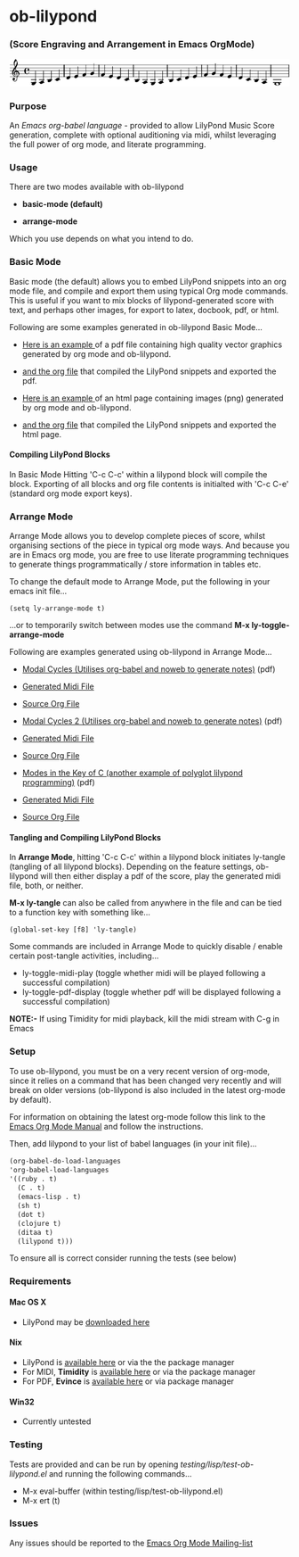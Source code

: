 # ob-lilypond 

### (Score Engraving and Arrangement in Emacs OrgMode)

![mixolydian-mode](https://github.com/mjago/ob-lilypond/raw/master/examples/basic-mode/html-example/mixolydian.png)

### Purpose
An _Emacs org-babel language_ - provided to allow LilyPond Music Score generation, complete 
with optional auditioning via midi, whilst leveraging the full power of org mode, and literate programming.

### Usage
There are two modes available with ob-lilypond

  - **basic-mode (default)**

  - **arrange-mode**

Which you use depends on what you intend to do.

### Basic Mode
Basic mode (the default) allows you to embed LilyPond snippets into an org mode file, and 
compile and export them using typical Org mode commands. This is useful if you want to mix 
blocks of lilypond-generated score with text, and perhaps other images, for export to latex, 
docbook, pdf, or html.

Following are some examples generated in ob-lilypond Basic Mode...

 - [Here is an example ](https://github.com/mjago/ob-lilypond/blob/master/examples/basic-mode/pdf-example/pdf-example.pdf?raw=true) of a pdf file containing high quality vector graphics generated by org mode and ob-lilypond.
 - [and the org file](https://github.com/mjago/ob-lilypond/blob/master/examples/basic-mode/pdf-example/pdf-example.org) that compiled the LilyPond snippets and exported the pdf.

 - [Here is an example ](https://github.com/mjago/ob-lilypond/raw/master/examples/basic-mode/html-example/html-example.html) of an html page containing images (png) generated by org mode and ob-lilypond.
 - [and the org file](https://github.com/mjago/ob-lilypond/blob/master/examples/basic-mode/html-example/html-example.org) that compiled the LilyPond snippets and exported the html page.

#### Compiling LilyPond Blocks
In Basic Mode Hitting 'C-c C-c' within a lilypond block will compile the block. Exporting of all blocks and org file contents is initialted with 'C-c C-e' (standard org mode export keys). 

### Arrange Mode
Arrange Mode allows you to develop complete pieces of score, whilst organising sections of the piece
in typical org mode ways. And because you are in Emacs org mode, you are free to use literate
programming techniques to generate things programmatically / store information in tables etc.

To change the default mode to Arrange Mode, put the following in your emacs init file...

    (setq ly-arrange-mode t)

...or to temporarily switch between modes use the command **M-x ly-toggle-arrange-mode**

Following are examples generated using ob-lilypond in Arrange Mode...

 - [Modal Cycles (Utilises org-babel and noweb to generate notes)](https://github.com/mjago/ob-lilypond/blob/master/examples/arrange-mode/Modal-Cycle/modal-cycle.pdf?raw=true) (pdf)
 - [Generated Midi File](https://github.com/mjago/ob-lilypond/blob/master/examples/arrange-mode/Modal-Cycle/modal-cycle.midi?raw=true)
 - [Source Org File](https://github.com/mjago/ob-lilypond/blob/master/examples/arrange-mode/Modal-Cycle/modal-cycle.org)

 - [Modal Cycles 2 (Utilises org-babel and noweb to generate notes)](https://github.com/mjago/ob-lilypond/blob/master/examples/arrange-mode/Modal-Cycle-2/modal-cycle-2.pdf?raw=true) (pdf)
 - [Generated Midi File](https://github.com/mjago/ob-lilypond/blob/master/examples/arrange-mode/Modal-Cycle-2/modal-cycle-2.midi?raw=true)
 - [Source Org File](https://github.com/mjago/ob-lilypond/blob/master/examples/arrange-mode/Modal-Cycle-2/modal-cycle-2.org)

 - [Modes in the Key of C (another example of polyglot lilypond programming)](https://github.com/mjago/ob-lilypond/blob/master/examples/arrange-mode/Modes-in-Key-of-C/modes-in-key-of-c.pdf?raw=true) (pdf)
 - [Generated Midi File](https://github.com/mjago/ob-lilypond/blob/master/examples/arrange-mode/Modes-in-Key-of-C/modes-in-key-of-c.midi?raw=true)
 - [Source Org File](https://github.com/mjago/ob-lilypond/blob/master/examples/arrange-mode/Modes-in-Key-of-C/modes-in-key-of-c.org)

#### Tangling and Compiling LilyPond Blocks
In **Arrange Mode**, hitting 'C-c C-c' within a lilypond block initiates ly-tangle (tangling of all
lilypond blocks). Depending on the feature settings, ob-lilypond will then either display a pdf of the score, play the generated midi file, both, or neither. 

**M-x ly-tangle** can also be called from anywhere in the file
and can be tied to a function key with something like...

    (global-set-key [f8] 'ly-tangle)

Some commands are included in Arrange Mode to quickly disable / enable certain post-tangle
activities, including...

 - ly-toggle-midi-play (toggle whether midi will be played following a successful compilation)
 - ly-toggle-pdf-display (toggle whether pdf will be displayed following a successful compilation)

**NOTE:-** If using Timidity for midi playback, kill the midi stream with C-g in Emacs

### Setup
To use ob-lilypond, you must be on a very recent version of org-mode,
since it relies on a command that has been changed very recently and will break on older versions (ob-lilypond is also included in the latest org-mode by default).

For information on obtaining the latest org-mode follow this link
to the [Emacs Org Mode Manual](http://orgmode.org/manual/Installation.html) and follow the instructions.

Then, add lilypond to your list of babel languages (in your init file)...

    (org-babel-do-load-languages
    'org-babel-load-languages
    '((ruby . t)
      (C . t)
      (emacs-lisp . t)
      (sh t)
      (dot t)
      (clojure t)
      (ditaa t)
      (lilypond t)))

To ensure all is correct consider running the tests (see below)

### Requirements

#### Mac OS X
 - LilyPond may be [downloaded here](http://lilypond.org/)

#### Nix
  - LilyPond is [available here](http://lilypond.org/) or via the the package manager
  - For MIDI, **Timidity** is [available here](http://timidity.sourceforge.net/) or via the package manager
  - For PDF, **Evince** is [available here](http://live.gnome.org/Evince/Downloads) or via package manager

#### Win32
 - Currently untested

### Testing
Tests are provided and can be run by opening _testing/lisp/test-ob-lilypond.el_ and running the following commands...

  - M-x eval-buffer (within testing/lisp/test-ob-lilypond.el)
  - M-x ert (t) 

### Issues
Any issues should be reported to the [Emacs Org Mode Mailing-list](http://orgmode.org)

